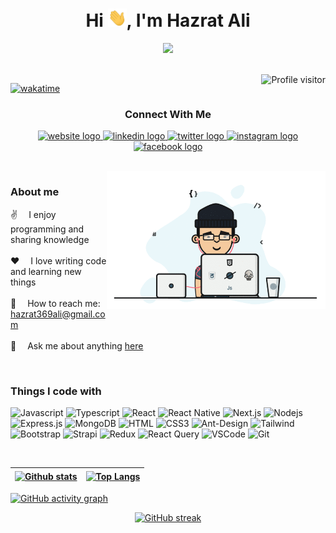 <h1 align="center">Hi <img src="/assets/hello.gif" alt="Hello gif" width="30"/>, I'm Hazrat Ali</h1>

<!-- <h3 align="center">A passionate Web developer from Bangladesh <img src="/assets/bangladesh.png" alt="Bangladesh national flag" width="24"/></h3> -->

<!-- Typing SVG by DenverCoder1 - https://github.com/DenverCoder1/readme-typing-svg -->
<p align="center">
  <a href="https://github.com/HazratAli-pixel">
    <img src="https://readme-typing-svg.herokuapp.com/?color=F74E88&center=true&width=435&lines=A+passionate+Web+developer;Always+learning+new+things;2+years+of+experience" />
  </a>
</p>

<br/>

<!-- Profile visitor by antonkomarev - https://github.com/antonkomarev/github-profile-views-counter -->
<a href="https://komarev.com/ghpvc/?username=HazratAli-pixel">
  <img align="right" src="https://komarev.com/ghpvc/?username=HazratAli-pixel&label=Visitors&color=0e75b6&style=flat" alt="Profile visitor" />
</a>

<!-- Wakatime badge - https://wakatime.com -->

[![wakatime](https://wakatime.com/badge/user/ddc55c54-5b43-4abf-ac5d-999ee1b4fab0.svg)](https://wakatime.com/@ddc55c54-5b43-4abf-ac5d-999ee1b4fab0)

<!-- Socials Links -->
<h3 align="center">Connect With Me</h3>
<p align="center">
  <a href="http://hazrat.ckams.com/">
    <img src="https://img.shields.io/badge/Website-000000?style=for-the-badge&logo=about.me&logoColor=white" alt="website logo" />
  </a>
  <a href="https://www.linkedin.com/in/hazrat-ali/">
    <img src="https://img.shields.io/badge/LinkedIn-0077B5?style=for-the-badge&logo=linkedin&logoColor=white" alt="linkedin logo" />
  </a>
  <a href="https://twitter.com/Hazrat369ali">
    <img src="https://img.shields.io/badge/Twitter-1DA1F2?style=for-the-badge&logo=twitter&logoColor=white" alt="twitter logo" />
  </a>
  <a href="https://www.instagram.com/hazrat_ali4/">
    <img src="https://img.shields.io/badge/Instagram-fe4164?style=for-the-badge&logo=instagram&logoColor=white" alt="instagram logo" />
  </a>
  <a href="https://www.facebook.com/ali.fbads">
    <img src="https://img.shields.io/badge/Facebook-20BEFF?&style=for-the-badge&logo=facebook&logoColor=white" alt="facebook logo" />
  </a>
</p>

<br />

<!-- Programmer Gif Image -->
<img align="right" src="/assets/coding.gif" alt="Coding Gif" width="350px" />

### About me

✌️ &emsp;I enjoy programming and sharing knowledge <br/><br/>
❤️ &emsp;I love writing code and learning new things<br/><br/>
📧 &emsp;How to reach me: hazrat369ali@gmail.com<br/><br/>
💬 &emsp;Ask me about anything [here](https://hazrat.ckams.com/#arrival-contact)

<!-- 💻 &emsp;Most used line of code `console.log("hello world")` <br/><br/> -->
<!-- ⚡ &emsp;Fun fact: I love to Explore the world<br/><br/> -->
<!-- ![SASS Badge](https://img.shields.io/badge/Sass-CC6699?style=flat-square&logo=sass&logoColor=white) -->
<!-- ![Markdown](https://img.shields.io/badge/Markdown-000000?style=flat-square&logo=markdown&logoColor=white) -->
<p><br/></p>

### Things I code with

![Javascript](https://img.shields.io/badge/Javascript-F0DB4F?style=flat-square&labelColor=black&logo=javascript&logoColor=F0DB4F)
![Typescript](https://img.shields.io/badge/Typescript-007acc?style=flat-square&labelColor=black&logo=typescript&logoColor=007acc)
![React](https://img.shields.io/badge/-React-61DBFB?style=flat-square&labelColor=black&logo=react&logoColor=61DBFB)
![React Native](https://img.shields.io/badge/React_Native-20232A?style=flat-square&logo=react&logoColor=61DAFB)
![Next.js](https://img.shields.io/badge/next.js-000000?style=flat-square&logo=nextdotjs&logoColor=white)
![Nodejs](https://img.shields.io/badge/Nodejs-3C873A?style=flat-square&labelColor=black&logo=node.js&logoColor=3C873A)
![Express.js](https://img.shields.io/badge/Express.js-000000?style=flat-square&logo=express&logoColor=white)
![MongoDB](https://img.shields.io/badge/MongoDB-4EA94B?style=flat-square&logo=mongodb&logoColor=white)
![HTML](https://img.shields.io/badge/HTML5-E34F26?style=flat-square&logo=html5&logoColor=white)
![CSS3](https://img.shields.io/badge/CSS3-1572B6?style=flat-square&logo=css3&logoColor=white)
![Ant-Design](https://img.shields.io/badge/AntDesign-0170FE?style=flat-square&logo=antdesign&logoColor=white)
![Tailwind](https://img.shields.io/badge/Tailwind_CSS-092749?style=flat-square&logo=tailwindcss&logoColor=06B6D4&labelColor=000000)
![Bootstrap](https://img.shields.io/badge/Bootstrap-563D7C?style=flat-square&logo=bootstrap&logoColor=white)
![Strapi](https://img.shields.io/badge/strapi-2E7EEA?style=flat-square&logo=strapi&logoColor=white)
![Redux](https://img.shields.io/badge/Redux-593D88?style=flat-square&logo=redux&logoColor=white)
![React Query](https://img.shields.io/badge/-React_Query-FF4154?style=flat-square&logo=react%20query&logoColor=white)
![VSCode](https://img.shields.io/badge/Visual_Studio-0078d7?style=flat-square&logo=visual%20studio&logoColor=white)
![Git](https://img.shields.io/badge/Git-F05032?style=flat-square&logo=git&logoColor=white)

<br/>

<!-- Github stats by anuraghazra - https://github.com/anuraghazra/github-readme-stats -->

| <a href="https://github.com/HazratAli-pixel"><img align="center" src="https://github-readme-stats.vercel.app/api?username=HazratAli-pixel&include_all_commits=true&count_private=true&show_icons=true&hide_border=true&theme=radical&bg_color=1F222E" alt="Github stats" /></a> | <a href="https://github.com/HazratAli-pixel"><img align="center" src="https://github-readme-stats.vercel.app/api/top-langs/?username=HazratAli-pixel&layout=compact&hide_border=true&theme=radical&bg_color=1F222E" alt="Top Langs" /></a> |
| ------------------------------------------------------------------------------------------------------------------------------------------------------------------------------------------------------------------------------------------------------------------------------- | ------------------------------------------------------------------------------------------------------------------------------------------------------------------------------------------------------------------------------------------ |

<!-- GitHub activity graph by Ashutosh00710 - https://github.com/Ashutosh00710/github-readme-activity-graph -->

[![GitHub activity graph](https://github-readme-activity-graph.cyclic.app/graph?username=HazratAli-pixel&bg_color=1F222E&color=f7d747&line=fd428d&point=FFFFFF&hide_border=true)](https://github.com/HazratAli-pixel)

<!-- GitHub Streak stats by DenverCoder1 - hhttps://github.com/DenverCoder1/github-readme-streak-stats -->

<p align="center" >
  <a href="https://github.com/HazratAli-pixel">
    <img src="https://github-readme-streak-stats.herokuapp.com/?user=HazratAli-pixel&theme=radical&hide_border=true&background=1F222E" alt="GitHub streak"/>
  </a>
</p>
